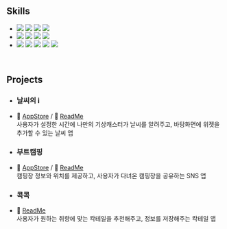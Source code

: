 ## Skills
- <img src="https://img.shields.io/badge/iOS-181717?style=flat&logo=Apple&logoColor=Black"/> <img src="https://img.shields.io/badge/Swift-F05138?style=flat&logo=Swift&logoColor=white"/> <img src="https://img.shields.io/badge/UIKit-2396F3?style=flat&logo=UIKit&logoColor=white"/> <img src="https://img.shields.io/badge/SwiftUI-000000?style=flat&logo=Swift&logoColor=blue"/>
- <img src="https://img.shields.io/badge/RxSwift-fa4db3?style=flat&logo=ReactiveX&logoColor=white"/> <img src="https://img.shields.io/badge/Combine-F05138?style=flat&logo=Swift&logoColor=white"/> <img src="https://img.shields.io/badge/SPM-F05138?style=flat&logo=Swift&logoColor=white"/> <img src="https://img.shields.io/badge/CocoaPods-EE3322?style=flat&logo=CocoaPods&logoColor=white"/>
- <img src="https://img.shields.io/badge/Git-F05032?style=flat&logo=Git&logoColor=white"/> <img src="https://img.shields.io/badge/GitHub-181717?style=flat&logo=GitHub&logoColor=white"/> <img src="https://img.shields.io/badge/Notion-000000?style=flat&logo=Notion&logoColor=white"/> <img src="https://img.shields.io/badge/Slack-4A154B?style=flat&logo=Slack&logoColor=white"/> <img src="https://img.shields.io/badge/Figma-F24E1E?style=flat&logo=Figma&logoColor=white"/> <br>
<br>

## Projects
- ### 날씨의 i <br>
- 🔗 [AppStore](https://apps.apple.com/kr/app/bottles-%EB%B0%94%ED%8B%80%EC%A6%88/id1671470705) / 
🔗 [ReadMe](https://github.com/thekoon0456/WeatherI_Refactor) <br>
사용자가 설정한 시간에 나만의 기상캐스터가 날씨를 알려주고, 바탕화면에 위젯을 추가할 수 있는 날씨 앱

- ### 부트캠핑 <br>
- 🔗 [AppStore](https://apps.apple.com/kr/app/bottles-%EB%B0%94%ED%8B%80%EC%A6%88/id1671470705) / 
🔗 [ReadMe](https://github.com/thekoon0456/BootCamping_Refactor) <br>
캠핑장 정보와 위치를 제공하고, 사용자가 다녀온 캠핑장을 공유하는 SNS 앱

- ### 콕콕 <br>
- 🔗 [ReadMe](https://github.com/thekoon0456/CokCok_Refactor) <br>
사용자가 원하는 취향에 맞는 칵테일을 추천해주고, 정보를 저장해주는 칵테일 앱 <br>
